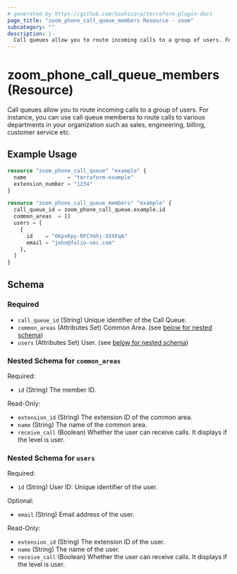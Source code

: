 ```yaml
---
# generated by https://github.com/hashicorp/terraform-plugin-docs
page_title: "zoom_phone_call_queue_members Resource - zoom"
subcategory: ""
description: |-
  Call queues allow you to route incoming calls to a group of users. For instance, you can use call queue memberss to route calls to various departments in your organization such as sales, engineering, billing, customer service etc.
---
```


# zoom_phone_call_queue_members (Resource)

Call queues allow you to route incoming calls to a group of users. For instance, you can use call queue memberss to route calls to various departments in your organization such as sales, engineering, billing, customer service etc.

## Example Usage

```terraform
resource "zoom_phone_call_queue" "example" {
  name             = "terraform-example"
  extension_number = "1234"
}

resource "zoom_phone_call_queue_members" "example" {
  call_queue_id = zoom_phone_call_queue.example.id
  common_areas  = []
  users = [
    {
      id    = "6KpvKpy-RFCYmhj-XXXFqA"
      email = "john@folio-sec.com"
    },
  ]
}
```

<!-- schema generated by tfplugindocs -->
## Schema

### Required

- `call_queue_id` (String) Unique identifier of the Call Queue.
- `common_areas` (Attributes Set) Common Area. (see [below for nested schema](#nestedatt--common_areas))
- `users` (Attributes Set) User. (see [below for nested schema](#nestedatt--users))

<a id="nestedatt--common_areas"></a>
### Nested Schema for `common_areas`

Required:

- `id` (String) The member ID.

Read-Only:

- `extension_id` (String) The extension ID of the common area.
- `name` (String) The name of the common area.
- `receive_call` (Boolean) Whether the user can receive calls. It displays if the level is user.


<a id="nestedatt--users"></a>
### Nested Schema for `users`

Required:

- `id` (String) User ID: Unique identifier of the user.

Optional:

- `email` (String) Email address of the user.

Read-Only:

- `extension_id` (String) The extension ID of the user.
- `name` (String) The name of the user.
- `receive_call` (Boolean) Whether the user can receive calls. It displays if the level is user.
